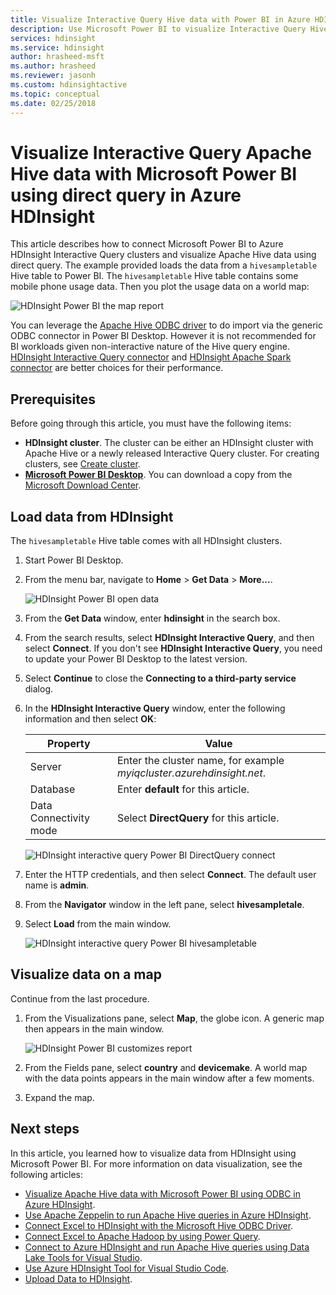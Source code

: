 ```yaml
---
title: Visualize Interactive Query Hive data with Power BI in Azure HDInsight 
description: Use Microsoft Power BI to visualize Interactive Query Hive data from Azure HDInsight
services: hdinsight
ms.service: hdinsight
author: hrasheed-msft
ms.author: hrasheed
ms.reviewer: jasonh
ms.custom: hdinsightactive
ms.topic: conceptual
ms.date: 02/25/2018
---
```

# Visualize Interactive Query Apache Hive data with Microsoft Power BI using direct query in Azure HDInsight

This article describes how to connect Microsoft Power BI to Azure HDInsight Interactive Query clusters and visualize Apache Hive data using direct query. The example provided loads the data from a `hivesampletable` Hive table to Power BI. The `hivesampletable` Hive table contains some mobile phone usage data. Then you plot the usage data on a world map:

![HDInsight Power BI the map report](./media/apache-hadoop-connect-hive-power-bi-directquery/hdinsight-power-bi-visualization.png)

You can leverage the [Apache Hive ODBC driver](../hadoop/apache-hadoop-connect-hive-power-bi.md) to do import via the generic ODBC connector in Power BI Desktop. However it is not recommended for BI workloads given non-interactive nature of the Hive query engine. [HDInsight Interactive Query connector](./apache-hadoop-connect-hive-power-bi-directquery.md) and [HDInsight Apache Spark connector](https://docs.microsoft.com/power-bi/spark-on-hdinsight-with-direct-connect) are better choices for their performance.

## Prerequisites
Before going through this article, you must have the following items:

* **HDInsight cluster**. The cluster can be either an HDInsight cluster with Apache Hive or a newly released Interactive Query cluster. For creating clusters, see [Create cluster](../hadoop/apache-hadoop-linux-tutorial-get-started.md#create-cluster).
* **[Microsoft Power BI Desktop](https://powerbi.microsoft.com/desktop/)**. You can download a copy from the [Microsoft Download Center](https://www.microsoft.com/download/details.aspx?id=45331).

## Load data from HDInsight

The `hivesampletable` Hive table comes with all HDInsight clusters.

1. Start Power BI Desktop.

2. From the menu bar, navigate to **Home** > **Get Data** > **More...**.

    ![HDInsight Power BI open data](./media/apache-hadoop-connect-hive-power-bi-directquery/hdinsight-power-bi-open-odbc.png)

3. From the **Get Data** window, enter **hdinsight** in the search box.  

4. From the search results, select **HDInsight Interactive Query**, and then select **Connect**.  If you don't see **HDInsight Interactive Query**, you need to update your Power BI Desktop to the latest version.

5. Select **Continue** to close the **Connecting to a third-party service** dialog.

6. In the **HDInsight Interactive Query** window, enter the following information and then select **OK**:

    |Property | Value |
    |---|---|
    |Server |Enter the cluster name, for example *myiqcluster.azurehdinsight.net*.|
    |Database |Enter **default** for this article.|
    |Data Connectivity mode |Select **DirectQuery** for this article.|

    ![HDInsight interactive query Power BI DirectQuery connect](./media/apache-hadoop-connect-hive-power-bi-directquery/hdinsight-interactive-query-power-bi-connect.png)

7. Enter the HTTP credentials, and then select **Connect**. The default user name is **admin**.

8. From the **Navigator** window in the left pane, select **hivesampletale**.

9. Select **Load** from the main window.

    ![HDInsight interactive query Power BI hivesampletable](./media/apache-hadoop-connect-hive-power-bi-directquery/hdinsight-interactive-query-power-bi-hivesampletable.png)

## Visualize data on a map

Continue from the last procedure.

1. From the Visualizations pane, select **Map**, the globe icon. A generic map then appears in the main window.

    ![HDInsight Power BI customizes report](./media/apache-hadoop-connect-hive-power-bi-directquery/hdinsight-power-bi-customize.png)

2. From the Fields pane, select **country** and **devicemake**. A world map with the data points appears in the main window after a few moments.

3. Expand the map.

## Next steps
In this article, you learned how to visualize data from HDInsight using Microsoft Power BI.  For more information on data visualization, see the following articles:

* [Visualize Apache Hive data with Microsoft Power BI using ODBC in Azure HDInsight](../hadoop/apache-hadoop-connect-hive-power-bi.md). 
* [Use Apache Zeppelin to run Apache Hive queries in Azure HDInsight](./../hdinsight-connect-hive-zeppelin.md).
* [Connect Excel to HDInsight with the Microsoft Hive ODBC Driver](../hadoop/apache-hadoop-connect-excel-hive-odbc-driver.md).
* [Connect Excel to Apache Hadoop by using Power Query](../hadoop/apache-hadoop-connect-excel-power-query.md).
* [Connect to Azure HDInsight and run Apache Hive queries using Data Lake Tools for Visual Studio](../hadoop/apache-hadoop-visual-studio-tools-get-started.md).
* [Use Azure HDInsight Tool for Visual Studio Code](../hdinsight-for-vscode.md).
* [Upload Data to HDInsight](./../hdinsight-upload-data.md).
